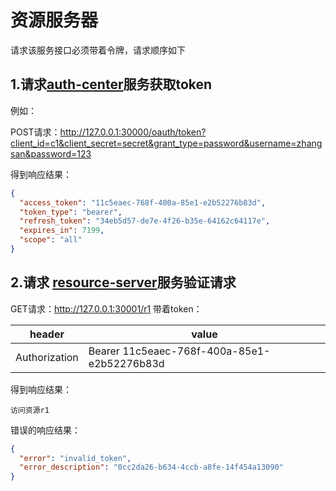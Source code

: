 # 资源服务器

请求该服务接口必须带着令牌，请求顺序如下

## 1.请求[auth-center](../auth-center)服务获取token

例如：

POST请求：http://127.0.0.1:30000/oauth/token?client_id=c1&client_secret=secret&grant_type=password&username=zhangsan&password=123

得到响应结果：

```json
{
  "access_token": "11c5eaec-768f-400a-85e1-e2b52276b83d",
  "token_type": "bearer",
  "refresh_token": "34eb5d57-de7e-4f26-b35e-64162c64117e",
  "expires_in": 7199,
  "scope": "all"
}
```

## 2.请求 [resource-server](#)服务验证请求

GET请求：http://127.0.0.1:30001/r1
带着token：

|header|value|
| --- | --- |
|Authorization|Bearer 11c5eaec-768f-400a-85e1-e2b52276b83d|

得到响应结果：

```text
访问资源r1
```

错误的响应结果：

```json
{
  "error": "invalid_token",
  "error_description": "0cc2da26-b634-4ccb-a8fe-14f454a13090"
}
```

